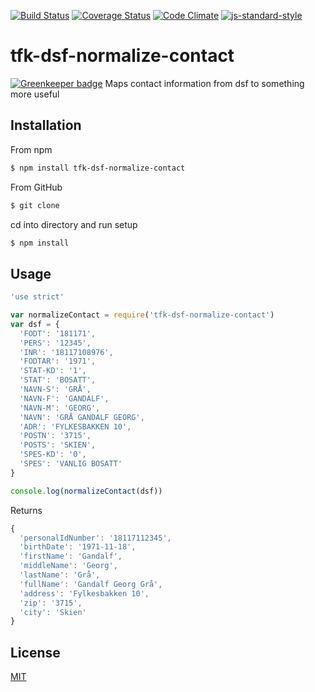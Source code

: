 [![Build Status](https://travis-ci.org/telemark/tfk-dsf-normalize-contact.svg?branch=master)](https://travis-ci.org/telemark/tfk-dsf-normalize-contact)
[![Coverage Status](https://coveralls.io/repos/telemark/tfk-dsf-normalize-contact/badge.svg?branch=master&service=github)](https://coveralls.io/github/telemark/tfk-dsf-normalize-contact?branch=master)
[![Code Climate](https://codeclimate.com/github/telemark/tfk-dsf-normalize-contact/badges/gpa.svg)](https://codeclimate.com/github/telemark/tfk-dsf-normalize-contact)
[![js-standard-style](https://img.shields.io/badge/code%20style-standard-brightgreen.svg?style=flat)](https://github.com/feross/standard)
# tfk-dsf-normalize-contact

[![Greenkeeper badge](https://badges.greenkeeper.io/telemark/tfk-dsf-normalize-contact.svg)](https://greenkeeper.io/)
Maps contact information from dsf to something more useful

## Installation

From npm

```sh
$ npm install tfk-dsf-normalize-contact
```

From GitHub

```sh
$ git clone 
```

cd into directory and run setup

```sh
$ npm install
```

## Usage

```javascript
'use strict'

var normalizeContact = require('tfk-dsf-normalize-contact')
var dsf = {
  'FODT': '181171',
  'PERS': '12345',
  'INR': '18117108976',
  'FODTAR': '1971',
  'STAT-KD': '1',
  'STAT': 'BOSATT',
  'NAVN-S': 'GRÅ',
  'NAVN-F': 'GANDALF',
  'NAVN-M': 'GEORG',
  'NAVN': 'GRÅ GANDALF GEORG',
  'ADR': 'FYLKESBAKKEN 10',
  'POSTN': '3715',
  'POSTS': 'SKIEN',
  'SPES-KD': '0',
  'SPES': 'VANLIG BOSATT'
}

console.log(normalizeContact(dsf))

```

Returns

```javascript
{
  'personalIdNumber': '18117112345',
  'birthDate': '1971-11-18',
  'firstName': 'Gandalf',
  'middleName': 'Georg',
  'lastName': 'Grå',
  'fullName': 'Gandalf Georg Grå',
  'address': 'Fylkesbakken 10',
  'zip': '3715',
  'city': 'Skien'
}
```

## License
[MIT](LICENSE)